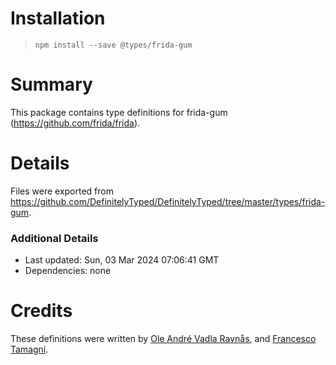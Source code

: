 # Installation
> `npm install --save @types/frida-gum`

# Summary
This package contains type definitions for frida-gum (https://github.com/frida/frida).

# Details
Files were exported from https://github.com/DefinitelyTyped/DefinitelyTyped/tree/master/types/frida-gum.

### Additional Details
 * Last updated: Sun, 03 Mar 2024 07:06:41 GMT
 * Dependencies: none

# Credits
These definitions were written by [Ole André Vadla Ravnås](https://github.com/oleavr), and [Francesco Tamagni](https://github.com/mrmacete).

